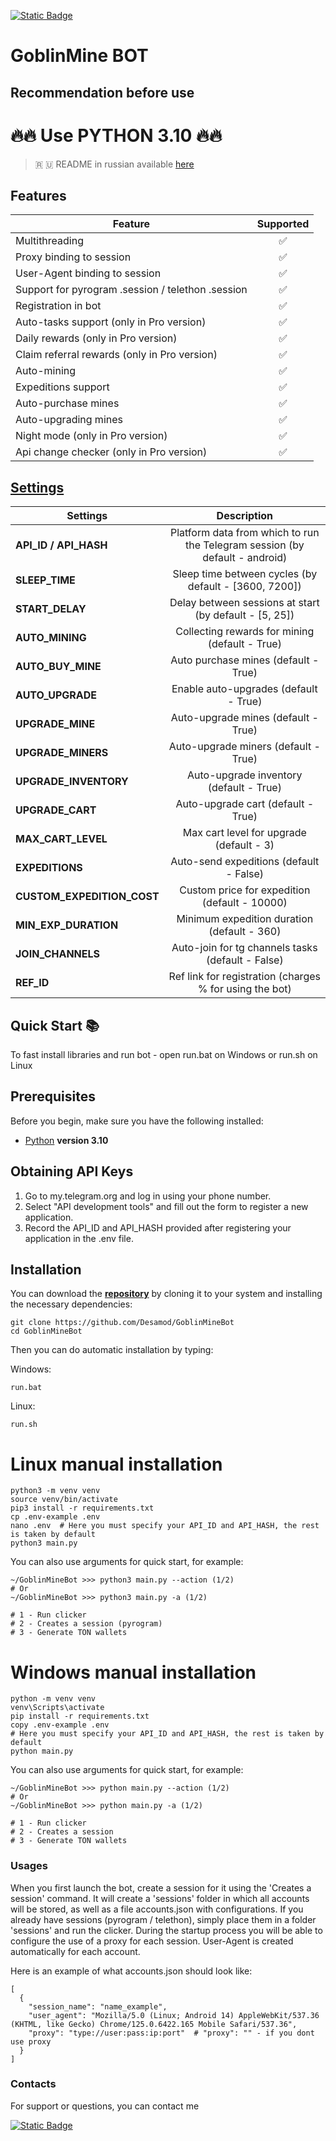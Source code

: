 [![Static Badge](https://img.shields.io/badge/Telegram-Bot%20Link-Link?style=for-the-badge&logo=Telegram&logoColor=white&logoSize=auto&color=blue)](https://t.me/GoblinMine_bot/start?startapp=7253650410)

# GoblinMine BOT
## Recommendation before use

# 🔥🔥 Use PYTHON 3.10 🔥🔥

> 🇷 🇺 README in russian available [here](README-RU.md)

## Features  
| Feature                                           | Supported |
|---------------------------------------------------|:---------:|
| Multithreading                                    |     ✅     |
| Proxy binding to session                          |     ✅     |
| User-Agent binding to session                     |     ✅     |
| Support for pyrogram .session / telethon .session |     ✅     |
| Registration in bot                               |     ✅     |
| Auto-tasks support (only in Pro version)          |     ✅     |
| Daily rewards (only in Pro version)               |     ✅     |
| Claim referral rewards (only in Pro version)      |     ✅     |
| Auto-mining                                       |     ✅     |
| Expeditions support                               |     ✅     |
| Auto-purchase mines                               |     ✅     |
| Auto-upgrading mines                              |     ✅     |
| Night mode (only in Pro version)                  |     ✅     |
| Api change checker (only in Pro version)          |     ✅     |



## [Settings](https://github.com/Desamod/GoblinMineBot/blob/master/.env-example/)
| Settings                   |                                 Description                                 |
|----------------------------|:---------------------------------------------------------------------------:|
| **API_ID / API_HASH**      | Platform data from which to run the Telegram session (by default - android) |
| **SLEEP_TIME**             |            Sleep time between cycles (by default - [3600, 7200])            |
| **START_DELAY**            |           Delay between sessions at start (by default - [5, 25])            |
| **AUTO_MINING**            |               Collecting rewards for mining (default - True)                |
| **AUTO_BUY_MINE**          |                    Auto purchase mines (default - True)                     |
| **AUTO_UPGRADE**           |                    Enable auto-upgrades (default - True)                    |
| **UPGRADE_MINE**           |                     Auto-upgrade mines (default - True)                     |
| **UPGRADE_MINERS**         |                    Auto-upgrade miners (default - True)                     |
| **UPGRADE_INVENTORY**      |                   Auto-upgrade inventory (default - True)                   |
| **UPGRADE_CART**           |                     Auto-upgrade cart (default - True)                      |
| **MAX_CART_LEVEL**         |                  Max cart level for upgrade (default - 3)                   |
| **EXPEDITIONS**            |                   Auto-send expeditions (default - False)                   |
| **CUSTOM_EXPEDITION_COST** |                Custom price for expedition (default - 10000)                |
| **MIN_EXP_DURATION**       |                 Minimum expedition duration (default - 360)                 |
| **JOIN_CHANNELS**          |              Auto-join for tg channels tasks (default - False)              |
| **REF_ID**                 |           Ref link for registration (charges % for using the bot)           |


## Quick Start 📚

To fast install libraries and run bot - open run.bat on Windows or run.sh on Linux

## Prerequisites
Before you begin, make sure you have the following installed:
- [Python](https://www.python.org/downloads/) **version 3.10**

## Obtaining API Keys
1. Go to my.telegram.org and log in using your phone number.
2. Select "API development tools" and fill out the form to register a new application.
3. Record the API_ID and API_HASH provided after registering your application in the .env file.

## Installation
You can download the [**repository**](https://github.com/Desamod/GoblinMineBot) by cloning it to your system and installing the necessary dependencies:
```shell
git clone https://github.com/Desamod/GoblinMineBot
cd GoblinMineBot
```

Then you can do automatic installation by typing:

Windows:
```shell
run.bat
```

Linux:
```shell
run.sh
```

# Linux manual installation
```shell
python3 -m venv venv
source venv/bin/activate
pip3 install -r requirements.txt
cp .env-example .env
nano .env  # Here you must specify your API_ID and API_HASH, the rest is taken by default
python3 main.py
```

You can also use arguments for quick start, for example:
```shell
~/GoblinMineBot >>> python3 main.py --action (1/2)
# Or
~/GoblinMineBot >>> python3 main.py -a (1/2)

# 1 - Run clicker
# 2 - Creates a session (pyrogram)
# 3 - Generate TON wallets
```

# Windows manual installation
```shell
python -m venv venv
venv\Scripts\activate
pip install -r requirements.txt
copy .env-example .env
# Here you must specify your API_ID and API_HASH, the rest is taken by default
python main.py
```

You can also use arguments for quick start, for example:
```shell
~/GoblinMineBot >>> python main.py --action (1/2)
# Or
~/GoblinMineBot >>> python main.py -a (1/2)

# 1 - Run clicker
# 2 - Creates a session
# 3 - Generate TON wallets
```

### Usages
When you first launch the bot, create a session for it using the 'Creates a session' command. It will create a 'sessions' folder in which all accounts will be stored, as well as a file accounts.json with configurations.
If you already have sessions (pyrogram / telethon), simply place them in a folder 'sessions' and run the clicker. During the startup process you will be able to configure the use of a proxy for each session.
User-Agent is created automatically for each account.

Here is an example of what accounts.json should look like:
```shell
[
  {
    "session_name": "name_example",
    "user_agent": "Mozilla/5.0 (Linux; Android 14) AppleWebKit/537.36 (KHTML, like Gecko) Chrome/125.0.6422.165 Mobile Safari/537.36",
    "proxy": "type://user:pass:ip:port"  # "proxy": "" - if you dont use proxy
  }
]
```

### Contacts

For support or questions, you can contact me

[![Static Badge](https://img.shields.io/badge/Telegram-Channel-Link?style=for-the-badge&logo=Telegram&logoColor=white&logoSize=auto&color=blue)](https://t.me/desforge_cryptwo)



